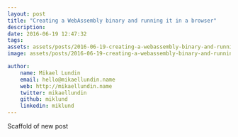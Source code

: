 ```yaml
---
layout: post
title: "Creating a WebAssembly binary and running it in a browser"
description: 
date: 2016-06-19 12:47:32
tags: 
assets: assets/posts/2016-06-19-creating-a-webassembly-binary-and-running-it-in-a-browser
image: assets/posts/2016-06-19-creating-a-webassembly-binary-and-running-it-in-a-browser/title.jpg

author: 
    name: Mikael Lundin
    email: hello@mikaellundin.name 
    web: http://mikaellundin.name
    twitter: mikaellundin
    github: miklund
    linkedin: miklund
---
```


Scaffold of new post
